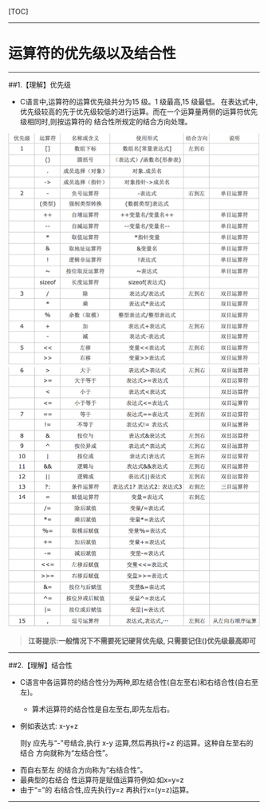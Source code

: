

[TOC]

---

# 运算符的优先级以及结合性



---

##1.【理解】优先级

- C语言中,运算符的运算优先级共分为15 级。1 级最高,15 级最低。 在表达式中,优先级较高的先于优先级较低的进行运算。而在一个运算量两侧的运算符优先级相同时,则按运算符的 结合性所规定的结合方向处理。

![](./images/Snip20150513_26.png)
![](./images/Snip20150513_27.png)

 > **江哥提示:一般情况下不需要死记硬背优先级, 只需要记住()优先级最高即可**

---

##2.【理解】结合性

- C语言中各运算符的结合性分为两种,即左结合性(自左至右)和右结合性(自右至左)。
    + 算术运算符的结合性是自左至右,即先左后右。
- 例如表达式: x-y+z

	则y 应先与“-”号结合,执行 x-y 运算,然后再执行+z 的运算。这种自左至右的结合 方向就称为“左结合性”。

+ 而自右至左 的结合方向称为“右结合性”。
+ 最典型的右结合 性运算符是赋值运算符例如:如x=y=z
+ 由于“=”的 右结合性,应先执行y=z 再执行x=(y=z)运算。

---

